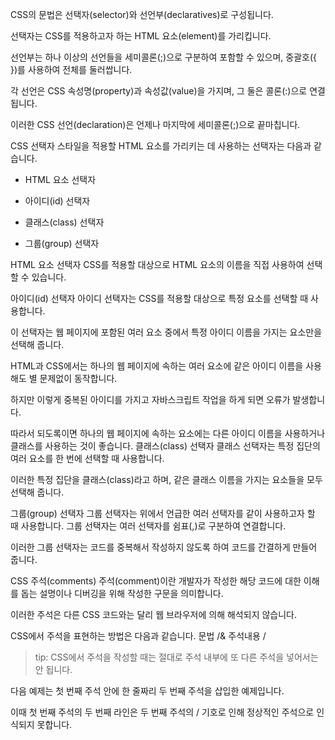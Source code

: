 CSS의 문법은 선택자(selector)와 선언부(declaratives)로 구성됩니다.

선택자는 CSS를 적용하고자 하는 HTML 요소(element)를 가리킵니다.

선언부는 하나 이상의 선언들을 세미콜론(;)으로 구분하여 포함할 수 있으며, 중괄호({ })를 사용하여 전체를 둘러쌉니다.

각 선언은 CSS 속성명(property)과 속성값(value)을 가지며, 그 둘은 콜론(:)으로 연결됩니다.

이러한 CSS 선언(declaration)은 언제나 마지막에 세미콜론(;)으로 끝마칩니다.

CSS 선택자
스타일을 적용할 HTML 요소를 가리키는 데 사용하는 선택자는 다음과 같습니다.



- HTML 요소 선택자

- 아이디(id) 선택자

- 클래스(class) 선택자

- 그룹(group) 선택자

HTML 요소 선택자
CSS를 적용할 대상으로 HTML 요소의 이름을 직접 사용하여 선택할 수 있습니다.


아이디(id) 선택자
아이디 선택자는 CSS를 적용할 대상으로 특정 요소를 선택할 때 사용합니다.

이 선택자는 웹 페이지에 포함된 여러 요소 중에서 특정 아이디 이름을 가지는 요소만을 선택해 줍니다.

HTML과 CSS에서는 하나의 웹 페이지에 속하는 여러 요소에 같은 아이디 이름을 사용해도 별 문제없이 동작합니다.

하지만 이렇게 중복된 아이디를 가지고 자바스크립트 작업을 하게 되면 오류가 발생합니다.

따라서 되도록이면 하나의 웹 페이지에 속하는 요소에는 다른 아이디 이름을 사용하거나 클래스를 사용하는 것이 좋습니다.
클래스(class) 선택자
클래스 선택자는 특정 집단의 여러 요소를 한 번에 선택할 때 사용합니다.

이러한 특정 집단을 클래스(class)라고 하며, 같은 클래스 이름을 가지는 요소들을 모두 선택해 줍니다.


그룹(group) 선택자
그룹 선택자는 위에서 언급한 여러 선택자를 같이 사용하고자 할 때 사용합니다.
그룹 선택자는 여러 선택자를 쉼표(,)로 구분하여 연결합니다.

이러한 그룹 선택자는 코드를 중복해서 작성하지 않도록 하여 코드를 간결하게 만들어 줍니다.


CSS 주석(comments)
주석(comment)이란 개발자가 작성한 해당 코드에 대한 이해를 돕는 설명이나 디버깅을 위해 작성한 구문을 의미합니다.

이러한 주석은 다른 CSS 코드와는 달리 웹 브라우저에 의해 해석되지 않습니다.



CSS에서 주석을 표현하는 방법은 다음과 같습니다.
문법
/& 주석내용 /

 




>tip: CSS에서 주석을 작성할 때는 절대로 주석 내부에 또 다른 주석을 넣어서는 안 됩니다.



다음 예제는 첫 번째 주석 안에 한 줄짜리 두 번째 주석을 삽입한 예제입니다.

이때 첫 번째 주석의 두 번째 라인은 두 번째 주석의 / 기호로 인해 정상적인 주석으로 인식되지 못합니다.